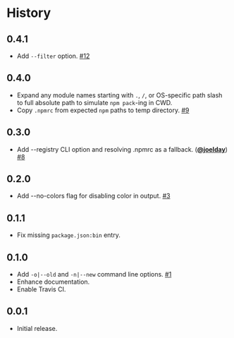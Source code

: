 History
=======

<!--
## Unreleased

* XXX
-->

## 0.4.1

* Add `--filter` option.
  [#12](https://github.com/FormidableLabs/publish-diff/pull/12)

## 0.4.0

* Expand any module names starting with `.`, `/`, or OS-specific path slash to
  full absolute path to simulate `npm pack`-ing in CWD.
* Copy `.npmrc` from expected `npm` paths to temp directory.
  [#9](https://github.com/FormidableLabs/publish-diff/pull/9)

## 0.3.0

* Add --registry CLI option and resolving .npmrc as a fallback. (**[@joelday][]**)
  [#8](https://github.com/FormidableLabs/publish-diff/pull/8)

## 0.2.0

* Add --no-colors flag for disabling color in output.
  [#3](https://github.com/FormidableLabs/publish-diff/issues/3)

## 0.1.1

* Fix missing `package.json:bin` entry.

## 0.1.0

* Add `-o|--old` and `-n|--new` command line options.
  [#1](https://github.com/FormidableLabs/publish-diff/issues/1)
* Enhance documentation.
* Enable Travis CI.

## 0.0.1

* Initial release.

[@joelday]: https://github.com/joelday
[@ryan-roemer]: https://github.com/ryan-roemer
